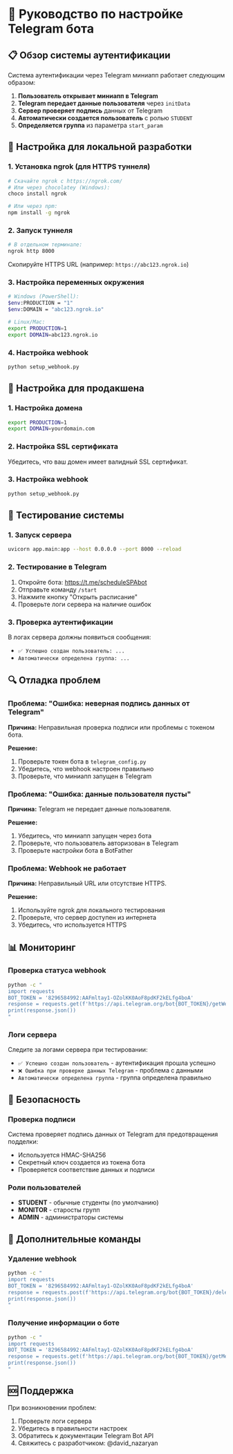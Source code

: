 # 🤖 Руководство по настройке Telegram бота

## 📋 Обзор системы аутентификации

Система аутентификации через Telegram миниапп работает следующим образом:

1. **Пользователь открывает миниапп в Telegram**
2. **Telegram передает данные пользователя** через `initData`
3. **Сервер проверяет подпись** данных от Telegram
4. **Автоматически создается пользователь** с ролью `STUDENT`
5. **Определяется группа** из параметра `start_param`

## 🔧 Настройка для локальной разработки

### 1. Установка ngrok (для HTTPS туннеля)

```bash
# Скачайте ngrok с https://ngrok.com/
# Или через chocolatey (Windows):
choco install ngrok

# Или через npm:
npm install -g ngrok
```

### 2. Запуск туннеля

```bash
# В отдельном терминале:
ngrok http 8000
```

Скопируйте HTTPS URL (например: `https://abc123.ngrok.io`)

### 3. Настройка переменных окружения

```bash
# Windows (PowerShell):
$env:PRODUCTION = "1"
$env:DOMAIN = "abc123.ngrok.io"

# Linux/Mac:
export PRODUCTION=1
export DOMAIN=abc123.ngrok.io
```

### 4. Настройка webhook

```bash
python setup_webhook.py
```

## 🚀 Настройка для продакшена

### 1. Настройка домена

```bash
export PRODUCTION=1
export DOMAIN=yourdomain.com
```

### 2. Настройка SSL сертификата

Убедитесь, что ваш домен имеет валидный SSL сертификат.

### 3. Настройка webhook

```bash
python setup_webhook.py
```

## 🧪 Тестирование системы

### 1. Запуск сервера

```bash
uvicorn app.main:app --host 0.0.0.0 --port 8000 --reload
```

### 2. Тестирование в Telegram

1. Откройте бота: https://t.me/scheduleSPAbot
2. Отправьте команду `/start`
3. Нажмите кнопку "Открыть расписание"
4. Проверьте логи сервера на наличие ошибок

### 3. Проверка аутентификации

В логах сервера должны появиться сообщения:
- `✅ Успешно создан пользователь: ...`
- `Автоматически определена группа: ...`

## 🔍 Отладка проблем

### Проблема: "Ошибка: неверная подпись данных от Telegram"

**Причина:** Неправильная проверка подписи или проблемы с токеном бота.

**Решение:**
1. Проверьте токен бота в `telegram_config.py`
2. Убедитесь, что webhook настроен правильно
3. Проверьте, что миниапп запущен в Telegram

### Проблема: "Ошибка: данные пользователя пусты"

**Причина:** Telegram не передает данные пользователя.

**Решение:**
1. Убедитесь, что миниапп запущен через бота
2. Проверьте, что пользователь авторизован в Telegram
3. Проверьте настройки бота в BotFather

### Проблема: Webhook не работает

**Причина:** Неправильный URL или отсутствие HTTPS.

**Решение:**
1. Используйте ngrok для локального тестирования
2. Проверьте, что сервер доступен из интернета
3. Убедитесь, что используется HTTPS

## 📊 Мониторинг

### Проверка статуса webhook

```bash
python -c "
import requests
BOT_TOKEN = '8296584992:AAFmltay1-OZolKK0AoF8pdKF2kELfg4boA'
response = requests.get(f'https://api.telegram.org/bot{BOT_TOKEN}/getWebhookInfo')
print(response.json())
"
```

### Логи сервера

Следите за логами сервера при тестировании:
- `✅ Успешно создан пользователь` - аутентификация прошла успешно
- `❌ Ошибка при проверке данных Telegram` - проблема с данными
- `Автоматически определена группа` - группа определена правильно

## 🔐 Безопасность

### Проверка подписи

Система проверяет подпись данных от Telegram для предотвращения подделки:
- Используется HMAC-SHA256
- Секретный ключ создается из токена бота
- Проверяется соответствие данных и подписи

### Роли пользователей

- **STUDENT** - обычные студенты (по умолчанию)
- **MONITOR** - старосты групп
- **ADMIN** - администраторы системы

## 📝 Дополнительные команды

### Удаление webhook

```bash
python -c "
import requests
BOT_TOKEN = '8296584992:AAFmltay1-OZolKK0AoF8pdKF2kELfg4boA'
response = requests.post(f'https://api.telegram.org/bot{BOT_TOKEN}/deleteWebhook')
print(response.json())
"
```

### Получение информации о боте

```bash
python -c "
import requests
BOT_TOKEN = '8296584992:AAFmltay1-OZolKK0AoF8pdKF2kELfg4boA'
response = requests.get(f'https://api.telegram.org/bot{BOT_TOKEN}/getMe')
print(response.json())
"
```

## 🆘 Поддержка

При возникновении проблем:
1. Проверьте логи сервера
2. Убедитесь в правильности настроек
3. Обратитесь к документации Telegram Bot API
4. Свяжитесь с разработчиком: @david_nazaryan
